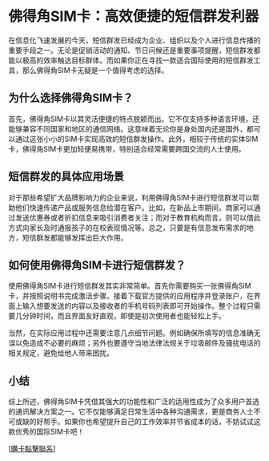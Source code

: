 # 佛得角SIM卡：高效便捷的短信群发利器

在信息化飞速发展的今天，短信群发已经成为企业、组织以及个人进行信息传播的重要手段之一。无论是促销活动的通知、节日问候还是重要事项提醒，短信群发都能以极高的效率触达目标群体。而如果你正在寻找一款适合国际使用的短信群发工具，那么佛得角SIM卡无疑是一个值得考虑的选择。

## 为什么选择佛得角SIM卡？

首先，佛得角SIM卡以其灵活便捷的特点脱颖而出。它不仅支持多种语言环境，还能够兼容不同国家和地区的通信网络。这意味着无论你是身处国内还是国外，都可以通过这张小小的SIM卡实现高效的短信群发操作。此外，相较于传统的实体SIM卡，佛得角SIM卡更加轻便易携带，特别适合经常需要跨国交流的人士使用。

## 短信群发的具体应用场景

对于那些希望扩大品牌影响力的企业来说，利用佛得角SIM卡进行短信群发可以帮助他们快速传递产品或服务信息给潜在客户。比如，在新品上市期间，商家可以通过发送优惠券或者折扣信息来吸引消费者关注；而对于教育机构而言，则可以借此方式向家长及时通报孩子的在校表现情况等。总之，只要是有信息发布需求的地方，短信群发都能够发挥出巨大作用。

## 如何使用佛得角SIM卡进行短信群发？

使用佛得角SIM卡进行短信群发其实非常简单。首先你需要购买一张佛得角SIM卡，并按照说明书完成激活步骤。接着下载官方提供的应用程序并登录账户，在界面上输入想要发送的内容以及接收者的手机号码列表即可开始操作。整个过程只需要几分钟时间，而且界面友好直观，即使是初次使用者也能轻松上手。

当然，在实际应用过程中还需要注意几点细节问题。例如确保所填写的信息准确无误以免造成不必要的麻烦；另外也要遵守当地法律法规关于垃圾邮件及骚扰电话的相关规定，避免给他人带来困扰。

## 小结

综上所述，佛得角SIM卡凭借其强大的功能性和广泛的适用性成为了众多用户首选的通讯解决方案之一。它不仅能够满足日常生活中各种沟通需求，更是商务人士不可或缺的好帮手。如果你也希望提升自己的工作效率并节省成本的话，不妨试试这款优秀的国际SIM卡吧！

[[購卡點擊聯系](https://t.me/s/esim1088)]